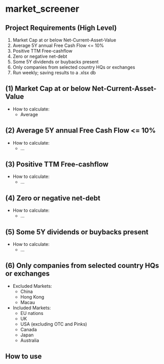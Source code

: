 # market_screener

## Project Requirements (High Level)

1. Market Cap at or below Net-Current-Asset-Value
2. Average 5Y annual Free Cash Flow <= 10%
3. Positive TTM Free-cashflow
4. Zero or negative net-debt
5. Some 5Y dividends or buybacks present
6. Only companies from selected country HQs or exchanges
7. Run weekly; saving results to a .xlsx db

## (1) Market Cap at or below Net-Current-Asset-Value

- How to calculate:
  - Average

## (2) Average 5Y annual Free Cash Flow <= 10%

- How to calculate:
  - ...

## (3) Positive TTM Free-cashflow

- How to calculate:
  - ...

## (4) Zero or negative net-debt

- How to calculate:
  - ...

## (5) Some 5Y dividends or buybacks present

- How to calculate:
  - ...

## (6) Only companies from selected country HQs or exchanges

- Excluded Markets:
  - China
  - Hong Kong
  - Macau
- Included Markets:
  - EU nations
  - UK
  - USA (excluding OTC and Pinks)
  - Canada
  - Japan
  - Australia

## How to use
